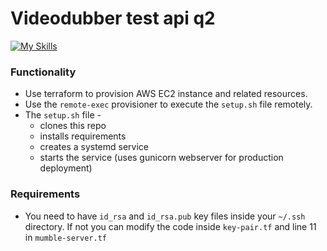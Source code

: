 # Videodubber test api q2

[![My Skills](https://skillicons.dev/icons?i=aws,py,flask,terraform&perline=4)](https://skillicons.dev)

### Functionality
- Use terraform to provision AWS EC2 instance and related resources.
- Use the `remote-exec` provisioner to execute the `setup.sh` file remotely.
- The `setup.sh` file -
    - clones this repo
	- installs requirements
	- creates a systemd service
	- starts the service (uses gunicorn webserver for production deployment)

### Requirements
- You need to have `id_rsa` and `id_rsa.pub` key files inside your `~/.ssh` directory. If not you can modify the code inside `key-pair.tf` and line 11 in `mumble-server.tf`
